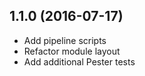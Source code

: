 
## 1.1.0 (2016-07-17)
  * Add pipeline scripts
  * Refactor module layout
  * Add additional Pester tests
